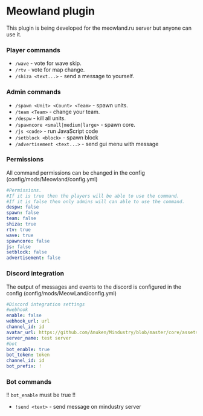 # Meowland plugin

This plugin is being developed for the meowland.ru server but anyone can use it.

### Player commands

* `/wave` - vote for wave skip. 
* `/rtv` - vote for map change.
* `/shiza <text...>` - send a message to yourself. 

### Admin commands

* `/spawn <Unit> <Count> <Team>` - spawn units.
* `/team <Team>` - change your team.
* `/despw` - kill all units.
* `/spawncore <small|medium|large>` - spawn core.
* `/js <code>` - run JavaScript code
* `/setblock <block>` - spawn block 
* `/advertisement <text...>` - send gui menu with message

### Permissions

All command permissions can be changed in the config (config/mods/Meowland/config.yml)

```yml
#Permissions.
#If it is true then the players will be able to use the command.
#If it is false then only admins will can able to use the command.
despw: false
spawn: false
team: false
shiza: true
rtv: true
wave: true 
spawncore: false
js: false
setblock: false
advertisement: false
```

### Discord integration

The output of messages and events to the discord is configured in the config (config/mods/MeowLand/config.yml)
```yml
#Discord integration settings
#webhook
enable: false
webhook_url: url
channel_id: id
avatar_url: https://github.com/Anuken/Mindustry/blob/master/core/assets-raw/sprites/units/corvus.png?raw=true
server_name: test server
#bot
bot_enable: true
bot_token: token
channel_id: id
bot_prefix: !
```

### Bot commands

!! `bot_enable` must be true !!

* `!send <text>` - send message on mindustry server

